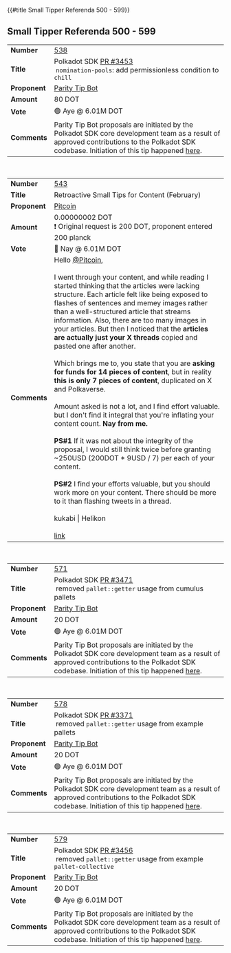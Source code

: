 {{#title Small Tipper Referenda 500 - 599}}
## Small Tipper Referenda 500 - 599


|                            |                                                                                                                                                                                                                                                                            |
|:---------------------------|:---------------------------------------------------------------------------------------------------------------------------------------------------------------------------------------------------------------------------------------------------------------------------|
| <strong>Number</strong>    | [538](https://polkadot.subsquare.io/referenda/538)                                                                                                                                                                                                                         |
| <strong>Title</strong>     | Polkadot SDK [PR #3453](https://github.com/paritytech/polkadot-sdk/pull/3453)<br/>&nbsp;`nomination-pools`: add permissionless condition to `chill`                                                                                                                        |
| <strong>Proponent</strong> | [Parity Tip Bot](https://github.com/paritytech/substrate-tip-bot/)                                                                                                                                                                                                         |
| <strong>Amount</strong>    | 80 DOT                                                                                                                                                                                                                                                                     |
| <strong>Vote</strong>      | 🟢 Aye @ 6.01M DOT                                                                                                                                                                                                                                                         |
| <strong>Comments</strong>  | Parity Tip Bot proposals are initiated by the Polkadot SDK core development team as a result of approved contributions to the Polkadot SDK codebase. Initiation of this tip happened [here](https://github.com/paritytech/polkadot-sdk/pull/3453#issuecomment-1972072606). |

<br/>

|                            |                                                                                                                                                                                                                                                                                                                                                                                                                                                                                                                                                                                                                                                                                                                                                                                                                                                                                                                                                                                                                                                                                                                                                                                                                                                                                                                                                          |
|:---------------------------|:---------------------------------------------------------------------------------------------------------------------------------------------------------------------------------------------------------------------------------------------------------------------------------------------------------------------------------------------------------------------------------------------------------------------------------------------------------------------------------------------------------------------------------------------------------------------------------------------------------------------------------------------------------------------------------------------------------------------------------------------------------------------------------------------------------------------------------------------------------------------------------------------------------------------------------------------------------------------------------------------------------------------------------------------------------------------------------------------------------------------------------------------------------------------------------------------------------------------------------------------------------------------------------------------------------------------------------------------------------|
| <strong>Number</strong>    | [543](https://polkadot.subsquare.io/referenda/543)                                                                                                                                                                                                                                                                                                                                                                                                                                                                                                                                                                                                                                                                                                                                                                                                                                                                                                                                                                                                                                                                                                                                                                                                                                                                                                       |
| <strong>Title</strong>     | Retroactive Small Tips for Content (February)                                                                                                                                                                                                                                                                                                                                                                                                                                                                                                                                                                                                                                                                                                                                                                                                                                                                                                                                                                                                                                                                                                                                                                                                                                                                                                            |
| <strong>Proponent</strong> | [Pitcoin](https://polkadot.polkassembly.io/user/Pitcoin)                                                                                                                                                                                                                                                                                                                                                                                                                                                                                                                                                                                                                                                                                                                                                                                                                                                                                                                                                                                                                                                                                                                                                                                                                                                                                                 |
| <strong>Amount</strong>    | 0.00000002 DOT<br/>❗ Original request is 200 DOT, proponent entered 200 planck                                                                                                                                                                                                                                                                                                                                                                                                                                                                                                                                                                                                                                                                                                                                                                                                                                                                                                                                                                                                                                                                                                                                                                                                                                                                           |
| <strong>Vote</strong>      | 🔴 Nay @ 6.01M DOT                                                                                                                                                                                                                                                                                                                                                                                                                                                                                                                                                                                                                                                                                                                                                                                                                                                                                                                                                                                                                                                                                                                                                                                                                                                                                                                                       |
| <strong>Comments</strong>  | Hello [@Pitcoin](https://polkadot.polkassembly.io/user/Pitcoin),<br/><br/>I went through your content, and while reading I started thinking that the articles were lacking structure. Each article felt like being exposed to flashes of sentences and memey images rather than a well-structured article that streams information. Also, there are too many images in your articles. But then I noticed that the <strong>articles are actually just your X threads</strong> copied and pasted one after another.<br/><br/>Which brings me to, you state that you are <strong>asking for funds for 14 pieces of content</strong>, but in reality <strong>this is only 7 pieces of content</strong>, duplicated on X and Polkaverse.<br/><br/>Amount asked is not a lot, and I find effort valuable. but I don't find it integral that you're inflating your content count. <strong>Nay from me.</strong><br/><br/><strong>PS#1</strong> If it was not about the integrity of the proposal, I would still think twice before granting ~250USD (200DOT * 9USD / 7) per each of your content.<br/><br/><strong>PS#2</strong> I find your efforts valuable, but you should work more on your content. There should be more to it than flashing tweets in a thread.<br/><br/>kukabi \| Helikon<br/><br/>[link](https://polkadot.subsquare.io/referenda/543#1) |

<br/>

|                            |                                                                                                                                                                                                                                                                            |
|:---------------------------|:---------------------------------------------------------------------------------------------------------------------------------------------------------------------------------------------------------------------------------------------------------------------------|
| <strong>Number</strong>    | [571](https://polkadot.subsquare.io/referenda/571)                                                                                                                                                                                                                         |
| <strong>Title</strong>     | Polkadot SDK [PR #3471](https://github.com/paritytech/polkadot-sdk/pull/3471)<br/>&nbsp;removed `pallet::getter` usage from cumulus pallets                                                                                                                                |
| <strong>Proponent</strong> | [Parity Tip Bot](https://github.com/paritytech/substrate-tip-bot/)                                                                                                                                                                                                         |
| <strong>Amount</strong>    | 20 DOT                                                                                                                                                                                                                                                                     |
| <strong>Vote</strong>      | 🟢 Aye @ 6.01M DOT                                                                                                                                                                                                                                                         |
| <strong>Comments</strong>  | Parity Tip Bot proposals are initiated by the Polkadot SDK core development team as a result of approved contributions to the Polkadot SDK codebase. Initiation of this tip happened [here](https://github.com/paritytech/polkadot-sdk/pull/3471#issuecomment-1991466546). |

<br/>

|                            |                                                                                                                                                                                                                                                                                    |
|:---------------------------|:-----------------------------------------------------------------------------------------------------------------------------------------------------------------------------------------------------------------------------------------------------------------------------------|
| <strong>Number</strong>    | [578](https://polkadot.subsquare.io/referenda/578)                                                                                                                                                                                                                                 |
| <strong>Title</strong>     | Polkadot SDK [PR #3371](https://github.com/paritytech/polkadot-sdk/pull/3371)<br/>&nbsp;removed `pallet::getter` usage from example pallets                                                                                                                                        |
| <strong>Proponent</strong> | [Parity Tip Bot](https://github.com/paritytech/substrate-tip-bot/)                                                                                                                                                                                                                 |
| <strong>Amount</strong>    | 20 DOT                                                                                                                                                                                                                                                                             |
| <strong>Vote</strong>      | 🟢 Aye @ 6.01M DOT                                                                                                                                                                                                                                                                 |
| <strong>Comments</strong>  | Parity Tip Bot proposals are initiated by the Polkadot SDK core development team as a result of approved contributions to the Polkadot SDK codebase. Initiation of this tip happened [here](https://https://github.com/paritytech/polkadot-sdk/pull/3371#issuecomment-1998743035). |

<br/>

|                            |                                                                                                                                                                                                                                                                            |
|:---------------------------|:---------------------------------------------------------------------------------------------------------------------------------------------------------------------------------------------------------------------------------------------------------------------------|
| <strong>Number</strong>    | [579](https://polkadot.subsquare.io/referenda/579)                                                                                                                                                                                                                         |
| <strong>Title</strong>     | Polkadot SDK [PR #3456](https://github.com/paritytech/polkadot-sdk/pull/3456)<br/>&nbsp;removed `pallet::getter` usage from example `pallet-collective`                                                                                                                    |
| <strong>Proponent</strong> | [Parity Tip Bot](https://github.com/paritytech/substrate-tip-bot/)                                                                                                                                                                                                         |
| <strong>Amount</strong>    | 20 DOT                                                                                                                                                                                                                                                                     |
| <strong>Vote</strong>      | 🟢 Aye @ 6.01M DOT                                                                                                                                                                                                                                                         |
| <strong>Comments</strong>  | Parity Tip Bot proposals are initiated by the Polkadot SDK core development team as a result of approved contributions to the Polkadot SDK codebase. Initiation of this tip happened [here](https://github.com/paritytech/polkadot-sdk/pull/3456#issuecomment-1998743553). |
